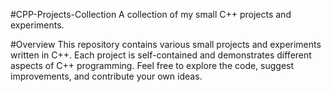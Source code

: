 #CPP-Projects-Collection
A collection of my small C++ projects and experiments.

#Overview
This repository contains various small projects and experiments written in C++. Each project is self-contained and demonstrates different aspects of C++ programming. Feel free to explore the code, suggest improvements, and contribute your own ideas.
